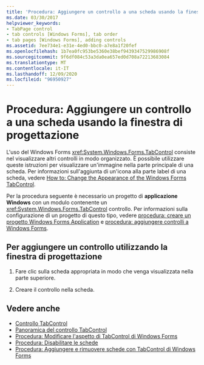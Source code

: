 ```yaml
---
title: 'Procedura: Aggiungere un controllo a una scheda usando la finestra di progettazione'
ms.date: 03/30/2017
helpviewer_keywords:
- TabPage control
- tab controls [Windows Forms], tab order
- tab pages [Windows Forms], adding controls
ms.assetid: 7ee734e1-e31e-4ed0-bbc0-a7e8a1f20fef
ms.openlocfilehash: 1b7ea0fc953be5360e38bef9439347529986908f
ms.sourcegitcommit: 9f6df084c53a3da0ea657ed0d708a72213683084
ms.translationtype: MT
ms.contentlocale: it-IT
ms.lasthandoff: 12/09/2020
ms.locfileid: "96950927"
---
```

# <a name="how-to-add-a-control-to-a-tab-page-using-the-designer"></a>Procedura: Aggiungere un controllo a una scheda usando la finestra di progettazione
L'uso del Windows Forms <xref:System.Windows.Forms.TabControl> consiste nel visualizzare altri controlli in modo organizzato. È possibile utilizzare queste istruzioni per visualizzare un'immagine nella parte principale di una scheda. Per informazioni sull'aggiunta di un'icona alla parte label di una scheda, vedere [How to: Change the Appearance of the Windows Forms TabControl](how-to-change-the-appearance-of-the-windows-forms-tabcontrol.md).

 Per la procedura seguente è necessario un progetto di **applicazione Windows** con un modulo contenente un <xref:System.Windows.Forms.TabControl> controllo. Per informazioni sulla configurazione di un progetto di questo tipo, vedere [procedura: creare un progetto Windows Forms Application](/visualstudio/ide/step-1-create-a-windows-forms-application-project) e [procedura: aggiungere controlli a Windows Forms](how-to-add-controls-to-windows-forms.md).

## <a name="to-add-a-control-using-the-designer"></a>Per aggiungere un controllo utilizzando la finestra di progettazione

1. Fare clic sulla scheda appropriata in modo che venga visualizzata nella parte superiore.

2. Creare il controllo nella scheda.

## <a name="see-also"></a>Vedere anche

- [Controllo TabControl](tabcontrol-control-windows-forms.md)
- [Panoramica del controllo TabControl](tabcontrol-control-overview-windows-forms.md)
- [Procedura: Modificare l'aspetto di TabControl di Windows Forms](how-to-change-the-appearance-of-the-windows-forms-tabcontrol.md)
- [Procedura: Disabilitare le schede](how-to-disable-tab-pages.md)
- [Procedura: Aggiungere e rimuovere schede con TabControl di Windows Forms](how-to-add-and-remove-tabs-with-the-windows-forms-tabcontrol.md)
